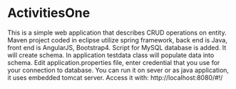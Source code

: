 # ActivitiesOne

This is a simple web application that describes CRUD operations on entity.
Maven project coded in eclipse utilize spring framework, back end is Java, front end is AngularJS, Bootstrap4.
Script for MySQL database is added. It will create schema. In application testdata class will populate
data into schema.
Edit application.properties file, enter credential that you use for your connection to database.
You can run it on sever or as java application, it uses embedded tomcat server. Access it with: http://localhost:8080/#!/
